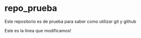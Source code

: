 # repo_prueba
Este repositorio es de prueba para saber como utilizar git y github

Este es la línea que modificamos!
